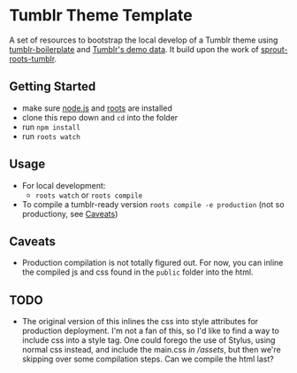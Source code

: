 # Tumblr Theme Template

A set of resources to bootstrap the local develop of a Tumblr theme using [tumblr-boilerplate](https://github.com/davesantos/tumblr-boilerplate) and [Tumblr's demo data](http://demo.tumblr.com/). It build upon the work of [sprout-roots-tumblr](https://github.com/carrot/sprout-roots-tumblr).

## Getting Started

- make sure [node.js](http://nodejs.org) and [roots](http://roots.cx) are installed
- clone this repo down and `cd` into the folder
- run `npm install`
- run `roots watch`

## Usage
- For local development:
  - `roots watch` or `roots compile`
- To compile a tumblr-ready version `roots compile -e production` (not so productiony, see [Caveats](#Caveats))

## Caveats
- Production compilation is not totally figured out. For now, you can inline the compiled js and css found in the `public` folder into the html.

## TODO
- The original version of this inlines the css into style attributes for production deployment. I'm not a fan of this, so I'd like to find a way to include css into a style tag. One could forego the use of Stylus, using normal css instead, and include the main.css *in /assets*, but then we're skipping over some compilation steps. Can we compile the html last?